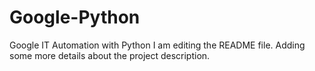 # Google-Python
Google IT Automation with Python 
I am editing the README file. Adding some more details about the project description.
